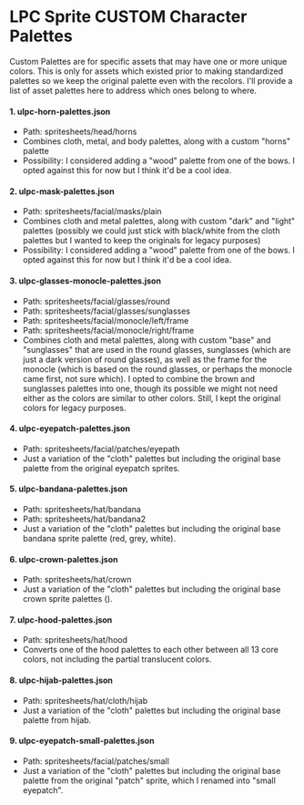 LPC Sprite CUSTOM Character Palettes
=============================================

Custom Palettes are for specific assets that may have one or more unique colors. This is only for assets which existed prior to making standardized palettes so we keep the original palette even with the recolors. I'll provide a list of asset palettes here to address which ones belong to where.


#### 1. ulpc-horn-palettes.json
- Path: spritesheets/head/horns
- Combines cloth, metal, and body palettes, along with a custom "horns" palette
- Possibility: I considered adding a "wood" palette from one of the bows. I opted against this for now but I think it'd be a cool idea.

#### 2. ulpc-mask-palettes.json
- Path: spritesheets/facial/masks/plain
- Combines cloth and metal palettes, along with custom "dark" and "light" palettes (possibly we could just stick with black/white from the cloth palettes but I wanted to keep the originals for legacy purposes)
- Possibility: I considered adding a "wood" palette from one of the bows. I opted against this for now but I think it'd be a cool idea.

#### 3. ulpc-glasses-monocle-palettes.json
- Path: spritesheets/facial/glasses/round
- Path: spritesheets/facial/glasses/sunglasses
- Path: spritesheets/facial/monocle/left/frame
- Path: spritesheets/facial/monocle/right/frame
- Combines cloth and metal palettes, along with custom "base" and "sunglasses" that are used in the round glasses, sunglasses (which are just a dark version of round glasses), as well as the frame for the monocle (which is based on the round glasses, or perhaps the monocle came first, not sure which). I opted to combine the brown and sunglasses palettes into one, though its possible we might not need either as the colors are similar to other colors. Still, I kept the original colors for legacy purposes.

#### 4. ulpc-eyepatch-palettes.json
- Path: spritesheets/facial/patches/eyepath
- Just a variation of the "cloth" palettes but including the original base palette from the original eyepatch sprites.

#### 5. ulpc-bandana-palettes.json
- Path: spritesheets/hat/bandana
- Path: spritesheets/hat/bandana2
- Just a variation of the "cloth" palettes but including the original base bandana sprite palette (red, grey, white).

#### 6. ulpc-crown-palettes.json
- Path: spritesheets/hat/crown
- Just a variation of the "cloth" palettes but including the original base crown sprite palettes ().

#### 7. ulpc-hood-palettes.json
- Path: spritesheets/hat/hood
- Converts one of the hood palettes to each other between all 13 core colors, not including the partial translucent colors.

#### 8. ulpc-hijab-palettes.json
- Path: spritesheets/hat/cloth/hijab
- Just a variation of the "cloth" palettes but including the original base palette from hijab.

#### 9. ulpc-eyepatch-small-palettes.json
- Path: spritesheets/facial/patches/small
- Just a variation of the "cloth" palettes but including the original base palette from the original "patch" sprite, which I renamed into "small eyepatch".